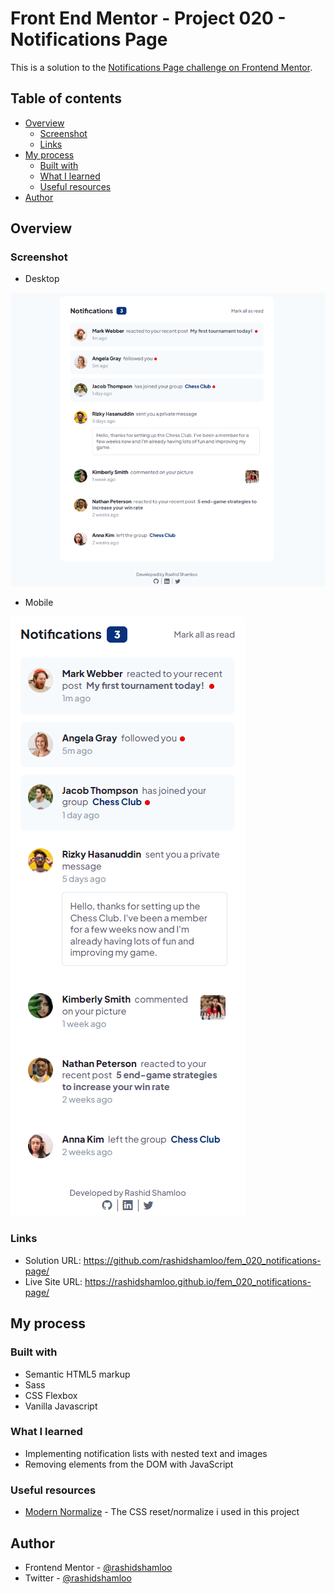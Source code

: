 # Front End Mentor - Project 020 - Notifications Page

This is a solution to the [Notifications Page challenge on Frontend Mentor](https://www.frontendmentor.io/challenges/notifications-page-DqK5QAmKbC).

## Table of contents

- [Overview](#overview)
  - [Screenshot](#screenshot)
  - [Links](#links)
- [My process](#my-process)
  - [Built with](#built-with)
  - [What I learned](#what-i-learned)
  - [Useful resources](#useful-resources)
- [Author](#author)

## Overview

### Screenshot

- Desktop

![](./screenshot-desktop.png)

- Mobile

![](./screenshot-mobile.png)

### Links

- Solution URL: https://github.com/rashidshamloo/fem_020_notifications-page/
- Live Site URL: https://rashidshamloo.github.io/fem_020_notifications-page/

## My process

### Built with

- Semantic HTML5 markup
- Sass
- CSS Flexbox
- Vanilla Javascript

### What I learned

- Implementing notification lists with nested text and images
- Removing elements from the DOM with JavaScript

### Useful resources

- [Modern Normalize](https://github.com/sindresorhus/modern-normalize) - The CSS reset/normalize i used in this project

## Author

- Frontend Mentor - [@rashidshamloo](https://www.frontendmentor.io/profile/rashidshamloo)
- Twitter - [@rashidshamloo](https://www.twitter.com/rashidshamloo)
